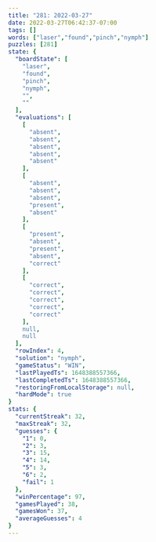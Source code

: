 ```yaml
---
title: "281: 2022-03-27"
date: 2022-03-27T06:42:37-07:00
tags: []
words: ["laser","found","pinch","nymph"]
puzzles: [281]
state: {
  "boardState": [
    "laser",
    "found",
    "pinch",
    "nymph",
    "",
    ""
  ],
  "evaluations": [
    [
      "absent",
      "absent",
      "absent",
      "absent",
      "absent"
    ],
    [
      "absent",
      "absent",
      "absent",
      "present",
      "absent"
    ],
    [
      "present",
      "absent",
      "present",
      "absent",
      "correct"
    ],
    [
      "correct",
      "correct",
      "correct",
      "correct",
      "correct"
    ],
    null,
    null
  ],
  "rowIndex": 4,
  "solution": "nymph",
  "gameStatus": "WIN",
  "lastPlayedTs": 1648388557366,
  "lastCompletedTs": 1648388557366,
  "restoringFromLocalStorage": null,
  "hardMode": true
}
stats: {
  "currentStreak": 32,
  "maxStreak": 32,
  "guesses": {
    "1": 0,
    "2": 3,
    "3": 15,
    "4": 14,
    "5": 3,
    "6": 2,
    "fail": 1
  },
  "winPercentage": 97,
  "gamesPlayed": 38,
  "gamesWon": 37,
  "averageGuesses": 4
}
---
```


<!-- more -->
